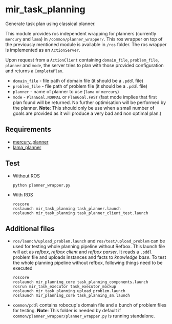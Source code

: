 # mir_task_planning

Generate task plan using classical planner. 

This module provides ros independent wrapping for planners (currently `mercury`
and `lama`) in `/common/planner_wrapper/`.
This ros wrapper on top of the previously mentioned module is available in
`/ros` folder. The ros wrapper is implemented as an `ActionServer`. 

Upon request from a `ActionClient` containing `domain_file`, `problem_file`, `planner`
 and `mode`, the server tries to
plan with those provided configuration and returns a `CompletePlan`.

- `domain_file` - file path of domain file (it should be a `.pddl` file)
- `problem_file` - file path of problem file (it should be a `.pddl` file)
- `planner` - name of planner to use (`lama` or `mercury`)
- `mode` - `PlanGoal.NORMAL` or `PlanGoal.FAST` (fast mode implies that first
  plan found will be returned. No further optimisation will be performed by the
  planner. **Note**: This should only be use when a small number of goals are
  provided as it will produce a very bad and non optimal plan.)



## Requirements
- [mercury_planner](https://github.com/b-it-bots/mercury_planner)
- [lama_planner](https://github.com/b-it-bots/lama_planner)

## Test

- Without ROS
  ```
  python planner_wrapper.py
  ```

- With ROS
  ```
  roscore
  roslaunch mir_task_planning task_planner.launch
  roslaunch mir_task_planning task_planner_client_test.launch
  ```

## Additional files

- `ros/launch/upload_problem.launch` and `ros/test/upload_problem` can be used
  for testing whole planning pipeline without Refbox. This launch file will act
  as *refbox*, *refbox client* and *refbox parser*. It reads a `.pddl` problem file
  and uploads instances and facts to *knowledge base*. To test the whole
  planning pipeline without refbox, following things need to be executed
  ```
  roscore
  roslaunch mir_planning_core task_planning_components.launch
  rosrun mir_task_executor task_executor_mockup
  roslaunch mir_task_planning upload_problem.launch
  roslaunch mir_planning_core task_planning_sm.launch
  ```

- `common/pddl` contains robocup's domain file and a bunch of problem files for
  testing. **Note**: This folder is needed by default if
  `common/planner_wrapper/planner_wrapper.py` is running standalone.

